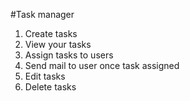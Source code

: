 #Task manager
1. Create tasks
2. View your tasks
3. Assign tasks to users
4. Send mail to user once task assigned
5. Edit tasks
6. Delete tasks